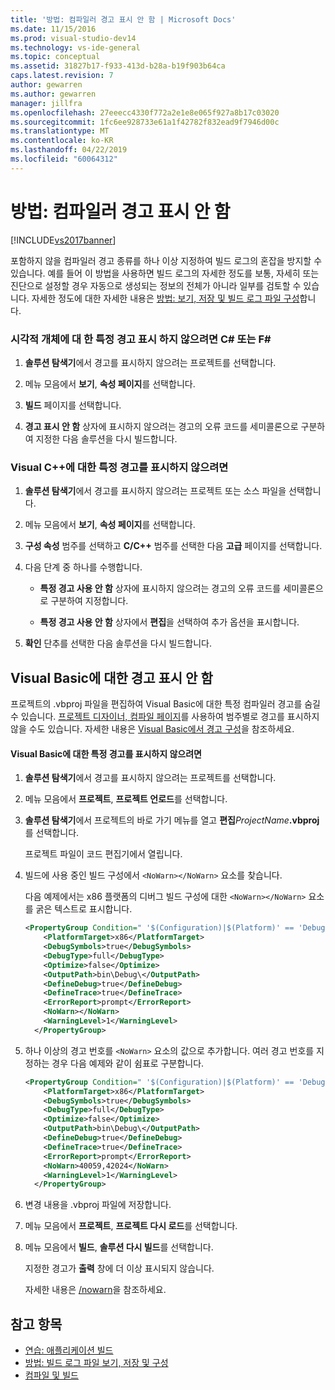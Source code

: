 ```yaml
---
title: '방법: 컴파일러 경고 표시 안 함 | Microsoft Docs'
ms.date: 11/15/2016
ms.prod: visual-studio-dev14
ms.technology: vs-ide-general
ms.topic: conceptual
ms.assetid: 31827b17-f933-413d-b28a-b19f903b64ca
caps.latest.revision: 7
author: gewarren
ms.author: gewarren
manager: jillfra
ms.openlocfilehash: 27eeecc4330f772a2e1e8e065f927a8b17c03020
ms.sourcegitcommit: 1fc6ee928733e61a1f42782f832ead9f7946d00c
ms.translationtype: MT
ms.contentlocale: ko-KR
ms.lasthandoff: 04/22/2019
ms.locfileid: "60064312"
---
```

# <a name="how-to-suppress-compiler-warnings"></a>방법: 컴파일러 경고 표시 안 함

[!INCLUDE[vs2017banner](../includes/vs2017banner.md)]

포함하지 않을 컴파일러 경고 종류를 하나 이상 지정하여 빌드 로그의 혼잡을 방지할 수 있습니다. 예를 들어 이 방법을 사용하면 빌드 로그의 자세한 정도를 보통, 자세히 또는 진단으로 설정할 경우 자동으로 생성되는 정보의 전체가 아니라 일부를 검토할 수 있습니다. 자세한 정도에 대한 자세한 내용은 [방법: 보기, 저장 및 빌드 로그 파일 구성](../ide/how-to-view-save-and-configure-build-log-files.md)합니다.

### <a name="to-suppress-specific-warnings-for-visual-c-or-f"></a>시각적 개체에 대 한 특정 경고 표시 하지 않으려면 C# 또는 F\#

1. **솔루션 탐색기**에서 경고를 표시하지 않으려는 프로젝트를 선택합니다.

2. 메뉴 모음에서 **보기**, **속성 페이지**를 선택합니다.

3. **빌드** 페이지를 선택합니다.

4. **경고 표시 안 함** 상자에 표시하지 않으려는 경고의 오류 코드를 세미콜론으로 구분하여 지정한 다음 솔루션을 다시 빌드합니다.

### <a name="to-suppress-specific-warnings-for-visual-c"></a>Visual C++에 대한 특정 경고를 표시하지 않으려면

1. **솔루션 탐색기**에서 경고를 표시하지 않으려는 프로젝트 또는 소스 파일을 선택합니다.

2. 메뉴 모음에서 **보기**, **속성 페이지**를 선택합니다.

3. **구성 속성** 범주를 선택하고 **C/C++** 범주를 선택한 다음 **고급** 페이지를 선택합니다.

4. 다음 단계 중 하나를 수행합니다.

    - **특정 경고 사용 안 함** 상자에 표시하지 않으려는 경고의 오류 코드를 세미콜론으로 구분하여 지정합니다.

    - **특정 경고 사용 안 함** 상자에서 **편집**을 선택하여 추가 옵션을 표시합니다.

5. **확인** 단추를 선택한 다음 솔루션을 다시 빌드합니다.

## <a name="suppressing-warnings-for-visual-basic"></a>Visual Basic에 대한 경고 표시 안 함

프로젝트의 .vbproj 파일을 편집하여 Visual Basic에 대한 특정 컴파일러 경고를 숨길 수 있습니다. [프로젝트 디자이너, 컴파일 페이지](../ide/reference/compile-page-project-designer-visual-basic.md)를 사용하여 범주별로 경고를 표시하지 않을 수도 있습니다. 자세한 내용은 [Visual Basic에서 경고 구성](../ide/configuring-warnings-in-visual-basic.md)을 참조하세요.

#### <a name="to-suppress-specific-warnings-for-visual-basic"></a>Visual Basic에 대한 특정 경고를 표시하지 않으려면

1. **솔루션 탐색기**에서 경고를 표시하지 않으려는 프로젝트를 선택합니다.

2. 메뉴 모음에서 **프로젝트**, **프로젝트 언로드**를 선택합니다.

3. **솔루션 탐색기**에서 프로젝트의 바로 가기 메뉴를 열고 **편집**_ProjectName_**.vbproj**를 선택합니다.

    프로젝트 파일이 코드 편집기에서 열립니다.

4. 빌드에 사용 중인 빌드 구성에서 `<NoWarn></NoWarn>` 요소를 찾습니다.

    다음 예제에서는 x86 플랫폼의 디버그 빌드 구성에 대한 `<NoWarn></NoWarn>` 요소를 굵은 텍스트로 표시합니다.

   ```xml
   <PropertyGroup Condition=" '$(Configuration)|$(Platform)' == 'Debug|x86' ">
       <PlatformTarget>x86</PlatformTarget>
       <DebugSymbols>true</DebugSymbols>
       <DebugType>full</DebugType>
       <Optimize>false</Optimize>
       <OutputPath>bin\Debug\</OutputPath>
       <DefineDebug>true</DefineDebug>
       <DefineTrace>true</DefineTrace>
       <ErrorReport>prompt</ErrorReport>
       <NoWarn></NoWarn>
       <WarningLevel>1</WarningLevel>
     </PropertyGroup>
   ```

5. 하나 이상의 경고 번호를 `<NoWarn>` 요소의 값으로 추가합니다. 여러 경고 번호를 지정하는 경우 다음 예제와 같이 쉼표로 구분합니다.

   ```xml
   <PropertyGroup Condition=" '$(Configuration)|$(Platform)' == 'Debug|x86' ">
       <PlatformTarget>x86</PlatformTarget>
       <DebugSymbols>true</DebugSymbols>
       <DebugType>full</DebugType>
       <Optimize>false</Optimize>
       <OutputPath>bin\Debug\</OutputPath>
       <DefineDebug>true</DefineDebug>
       <DefineTrace>true</DefineTrace>
       <ErrorReport>prompt</ErrorReport>
       <NoWarn>40059,42024</NoWarn>
       <WarningLevel>1</WarningLevel>
     </PropertyGroup>
   ```

6. 변경 내용을 .vbproj 파일에 저장합니다.

7. 메뉴 모음에서 **프로젝트**, **프로젝트 다시 로드**를 선택합니다.

8. 메뉴 모음에서 **빌드**, **솔루션 다시 빌드**를 선택합니다.

    지정한 경고가 **출력** 창에 더 이상 표시되지 않습니다.

   자세한 내용은 [/nowarn](http://msdn.microsoft.com/library/7ebf2106-0652-4fdc-bf60-70fc86465d83)을 참조하세요.

## <a name="see-also"></a>참고 항목

- [연습: 애플리케이션 빌드](../ide/walkthrough-building-an-application.md)
- [방법: 빌드 로그 파일 보기, 저장 및 구성](../ide/how-to-view-save-and-configure-build-log-files.md)
- [컴파일 및 빌드](../ide/compiling-and-building-in-visual-studio.md)
